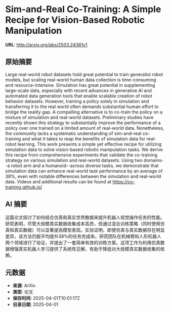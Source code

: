 # Sim-and-Real Co-Training: A Simple Recipe for Vision-Based Robotic Manipulation

**URL**: http://arxiv.org/abs/2503.24361v1

## 原始摘要

Large real-world robot datasets hold great potential to train generalist
robot models, but scaling real-world human data collection is time-consuming
and resource-intensive. Simulation has great potential in supplementing
large-scale data, especially with recent advances in generative AI and
automated data generation tools that enable scalable creation of robot behavior
datasets. However, training a policy solely in simulation and transferring it
to the real world often demands substantial human effort to bridge the reality
gap. A compelling alternative is to co-train the policy on a mixture of
simulation and real-world datasets. Preliminary studies have recently shown
this strategy to substantially improve the performance of a policy over one
trained on a limited amount of real-world data. Nonetheless, the community
lacks a systematic understanding of sim-and-real co-training and what it takes
to reap the benefits of simulation data for real-robot learning. This work
presents a simple yet effective recipe for utilizing simulation data to solve
vision-based robotic manipulation tasks. We derive this recipe from
comprehensive experiments that validate the co-training strategy on various
simulation and real-world datasets. Using two domains--a robot arm and a
humanoid--across diverse tasks, we demonstrate that simulation data can enhance
real-world task performance by an average of 38%, even with notable differences
between the simulation and real-world data. Videos and additional results can
be found at https://co-training.github.io/


## AI 摘要

这篇论文探讨了如何结合仿真和真实世界数据来提升机器人视觉操作任务的性能。研究表明，尽管大规模真实数据收集成本高昂，但通过混合训练策略（同时使用仿真和真实数据）可以显著提高模型表现。实验证明，即使仿真与真实数据存在明显差异，该方法仍能平均提升38%的任务完成率。研究团队在机械臂和人形机器人两个领域进行了验证，并提出了一套简单有效的训练方案。这项工作为利用仿真数据增强真实机器人学习提供了系统性见解，有助于降低对大规模真实数据收集的依赖。

## 元数据

- **来源**: ArXiv
- **类型**: 论文
- **保存时间**: 2025-04-01T10:01:17Z
- **目录日期**: 2025-04-01
